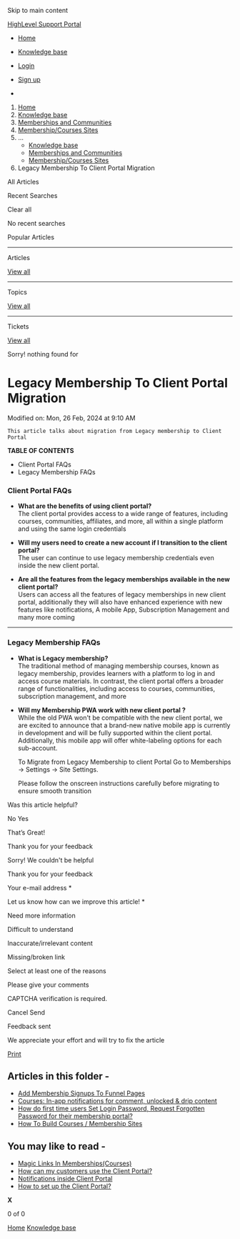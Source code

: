 Skip to main content

[ HighLevel Support Portal ](https://help.gohighlevel.com)

  * [ Home ](/support/home)
  * [ Knowledge base ](/support/solutions)

  * [Login](/support/login)
  * [Sign up](/support/signup)
  * 

  1. [Home](/support/home)
  2. [Knowledge base](/support/solutions)
  3. [Memberships and Communities](/support/solutions/155000000006)
  4. [Membership/Courses Sites](/support/solutions/folders/48000671055)
  5. ... 
     * [Knowledge base](/support/solutions)
     * [Memberships and Communities](/support/solutions/155000000006)
     * [Membership/Courses Sites](/support/solutions/folders/48000671055)
  6. Legacy Membership To Client Portal Migration

All  Articles 

Recent Searches

Clear all

No recent searches

Popular Articles

* * *

Articles

[View all](/support/search/solutions)

* * *

Topics

[View all](/support/search/topics)

* * *

Tickets

[View all](/support/search/tickets)

Sorry! nothing found for   

# Legacy Membership To Client Portal Migration

Modified on: Mon, 26 Feb, 2024 at 9:10 AM

    This article talks about migration from Legacy membership to Client Portal

**TABLE OF CONTENTS**

  * Client Portal FAQs
  * Legacy Membership FAQs

### Client Portal FAQs

  * **What are the benefits of using client portal?**  
The client portal provides access to a wide range of features, including courses, communities, affiliates, and more, all within a single platform and using the same login credentials

  * **Will my users need to create a new account if I transition to the client portal?**  
The [](https://support.freshdesk.com/support/solutions/articles/50000002051-using-advanced-formatting-options-in-the-knowledge-base#A-quick-guide-to-using-Table-of-content)user can continue to use legacy membership credentials even inside the new client portal.

  * **Are all the features from the legacy memberships available in the new client portal?**  
Users can access all the features of legacy memberships in new client portal, additionally they will also have enhanced experience with new features like notifications, A mobile App, Subscription Management and many more coming

* * *

### Legacy Membership FAQs

  * **What is Legacy membership?**  
The traditional method of managing membership courses, known as legacy membership, provides learners with a platform to log in and access course materials. In contrast, the client portal offers a broader range of functionalities, including access to courses, communities, subscription management, and more

  * **Will my Membership PWA work with new client portal ?**  
While the old PWA won't be compatible with the new client portal, we are excited to announce that a brand-new native mobile app is currently in development and will be fully supported within the client portal. Additionally, this mobile app will offer white-labeling options for each sub-account.

    To Migrate from Legacy Membership to client Portal Go to Memberships -> Settings -> Site Settings. 

    Please follow the onscreen instructions carefully before migrating to ensure smooth transition

Was this article helpful?

No  Yes 

That’s Great!

Thank you for your feedback

Sorry! We couldn't be helpful

Thank you for your feedback

Your e-mail address *

Let us know how can we improve this article! *

Need more information 

Difficult to understand 

Inaccurate/irrelevant content 

Missing/broken link 

Select at least one of the reasons 

Please give your comments 

CAPTCHA verification is required. 

Cancel  Send 

Feedback sent

We appreciate your effort and will try to fix the article

[Print](javascript:print\(\))

## Articles in this folder -

  * [Add Membership Signups To Funnel Pages](/support/solutions/articles/48001143787-add-membership-signups-to-funnel-pages)
  * [Courses: In-app notifications for comment, unlocked & drip content](/support/solutions/articles/155000002174-courses-in-app-notifications-for-comment-unlocked-drip-content)
  * [How do first time users Set Login Password, Request Forgotten Password for their membership portal?](/support/solutions/articles/155000002847-how-do-first-time-users-set-login-password-request-forgotten-password-for-their-membership-portal-)
  * [How To Build Courses / Membership Sites](/support/solutions/articles/48001141015-how-to-build-courses-membership-sites)

## You may like to read -

  * [Magic Links In Memberships(Courses)](/support/solutions/articles/48001207804-magic-links-in-memberships-courses-)
  * [How can my customers use the Client Portal?](/support/solutions/articles/155000000197-how-can-my-customers-use-the-client-portal-)
  * [Notifications inside Client Portal](/support/solutions/articles/155000001719-notifications-inside-client-portal)
  * [How to set up the Client Portal?](/support/solutions/articles/155000000193-how-to-set-up-the-client-portal-)

**X**

0 of 0 []()

[Home](/support/home) [Knowledge base](/support/solutions)

